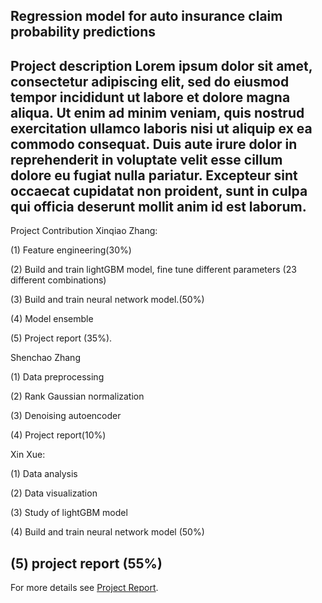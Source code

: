 ## Regression model for auto insurance claim probability predictions

Project description Lorem ipsum dolor sit amet, consectetur adipiscing elit, sed do eiusmod tempor incididunt ut labore et dolore magna aliqua. Ut enim ad minim veniam, quis nostrud exercitation ullamco laboris nisi ut aliquip ex ea commodo consequat. Duis aute irure dolor in reprehenderit in voluptate velit esse cillum dolore eu fugiat nulla pariatur. Excepteur sint occaecat cupidatat non proident, sunt in culpa qui officia deserunt mollit anim id est laborum.
---
Project Contribution 
Xinqiao Zhang: 

(1)	Feature engineering(30%)

(2)	Build and train lightGBM model, fine tune different parameters (23 different combinations)

(3)	Build and train neural network model.(50%)

(4)	Model ensemble 

(5)	Project report (35%). 

Shenchao Zhang

(1)	Data preprocessing

(2)	Rank Gaussian normalization

(3)	Denoising autoencoder

(4)	Project report(10%)

Xin Xue:

(1)	Data analysis

(2)	Data visualization

(3)	Study of lightGBM model

(4)	Build and train neural network model (50%)

(5)	project report (55%) 
---

For more details see [Project Report](/pdf/mlreport.pdf).
